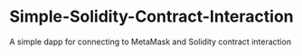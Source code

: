 # Simple-Solidity-Contract-Interaction
A simple dapp for connecting to MetaMask and Solidity contract interaction
